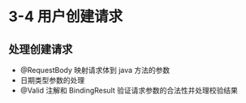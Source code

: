 # 3-4 用户创建请求

## 处理创建请求

* @RequestBody 映射请求体到 java 方法的参数
* 日期类型参数的处理
* @Valid 注解和 BindingResult 验证请求参数的合法性并处理校验结果

